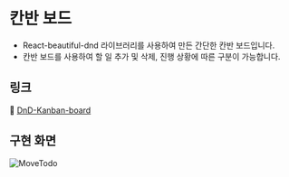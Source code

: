 # 칸반 보드

- React-beautiful-dnd 라이브러리를 사용하여 만든 간단한 칸반 보드입니다.
- 칸반 보드를 사용하여 할 일 추가 및 삭제, 진행 상황에 따른 구분이 가능합니다.

## 링크
🔗 [DnD-Kanban-board](https://dnd-kanban-board.netlify.app/)

## 구현 화면
![MoveTodo](https://user-images.githubusercontent.com/114736992/230564508-f381cfbb-51c4-42d3-94f3-6ffadaaac508.gif)
